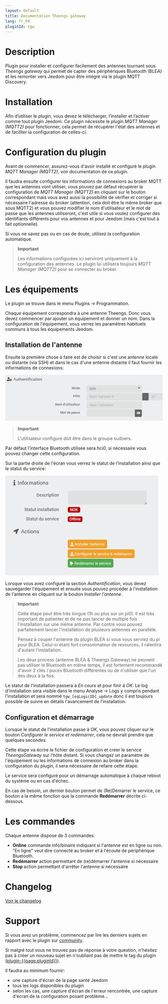 ```yaml
---
layout: default
title: Documentation Theengs gateway
lang: fr_FR
pluginId: tgw
---
```


# Description

Plugin pour installer et configurer facilement des antennes tournant sous *Theengs gateway* qui permet de capter des périphériques Bluetooth (BLEA) et les remonter vers Jeedom pour être intégré via le plugin MQTT Discovery.

# Installation

Afin d’utiliser le plugin, vous devez le télécharger, l’installer et l’activer comme tout plugin Jeedom.
Ce plugin nécessite le plugin *MQTT Manager (MQTT2)* pour fonctionner, cela permet de récupérer l'état des antennes et de faciliter la configuration de celles-ci.

# Configuration du plugin

Avant de commencer, assurez-vous d'avoir installé et configuré le plugin *MQTT Manager (MQTT2)*, voir documentation de ce plugin.

Il faudra ensuite configurer les informations de connexions au broker MQTT que les antennes vont utiliser, vous pouvez par défaut récupérer la configuration de *MQTT Manager (MQTT2)* en cliquant sur le bouton correspondant mais vous avez aussi la possibilité de vérifier et corriger si nécessaire l'adresse du broker (attention, cela doit être le même broker que sous MQTT2) et vous pouvez modifier le nom d'utilisateur et le mot de passe que les antennes utiliseront, c'est utile si vous voulez configurer des identifiants différents pour vos antennes et pour Jeedom (mais c'est tout à fait optionnelle).

Si vous ne savez pas ou en cas de doute, utilisez la configuration automatique.

> **Important**
>
> Les informations configurées ici serviront uniquement à la configuration des antennes. Le plugin lui utilisera toujours *MQTT Manager (MQTT2)* pour se connecter au broker.

# Les équipements

Le plugin se trouve dans le menu Plugins → Programmation.

Chaque équipement correspondra à une antenne Theengs. Donc vous devez commencer par ajouter un équipement et donner un nom.
Dans la configuration de l'équipement, vous verrez les paramètres habituels communs à tous les équipements Jeedom.

## Installation de l'antenne

Ensuite la première chose à faire est de choisir si c'est une antenne locale ou distante (via SSH) et dans le cas d'une antenne distante il faut fournir les informations de connexions:

![auth](../images/auth.png)

> **Important**
>
> L'utilisateur configuré doit être dans le groupe sudoers.

Par défaut l'interface Bluetooth utilisée sera *hci0*, si nécessaire vous pouvez changer cette configuration.

Sur la partie droite de l'écran vous verrez le statut de l'installation ainsi que le statut du service:

![Actions](../images/actions.png)

Lorsque vous avez configuré la section *Authentification*, vous devez sauvegarder l'équipement et ensuite vous pouvez procéder à l'installation de l'antenne en cliquant sur le bouton *Installer l'antenne*.

> **Important**
>
> Cette étape peut être très longue (1h ou plus sur un pi0). Il est très important de patienter et de ne pas lancer de multiple fois l'installation sur une même antenne.
> Par contre vous pouvez parfaitement lancer l'installation de plusieurs antennes en parallèle.
>
> Pensez à couper l'antenne du plugin BLEA si vous vous serviez du pi pour BLEA. Celui-ci étant fort consommateur de resources, il ralentira d'autant l'installation.
>
> Les deux process (antenne BLEA & Theengs Gateway) ne peuvent pas utiliser le Bluetooth en même temps, il est fortement recommandé d'avoir 2 clés / puces Bluetooth différentes ou de n'utiliser que l'un des deux à la fois.

Le statut de l'installation passera à *En cours* et pour finir à *OK*. Le log d'installation sera visible dans le menu Analyse → Logs y compris pendant l'installation et sera nommé `tgw_[eqLogicID]_update` donc il est toujours possible de suivre en détails l'avancement de l'installation.

## Configuration et démarrage

Lorsque le statut de l'installation passe à *OK*, vous pouvez cliquer sur le bouton *Configurer le service et redémarrer*, cela ne devrait prendre que quelques secondes.

Cette étape va écrire le fichier de configuration et créer le service *TheengsGateway* sur l'hôte distant.
Si vous changez un paramètre de l'équipement ou les informations de connexion au broker dans la configuration du plugin, il sera nécessaire de refaire cette étape.

Le service sera configuré pour un démarrage automatique à chaque reboot du système ou en cas d'échec.

En cas de besoin, un dernier bouton permet de (Re)Démarrer le service, ce bouton a la même fonction que la commande **Redémarrer** décrite ci-dessous.

# Les commandes

Chaque antenne dispose de 3 commandes:

- **Online** commande info/binaire indiquant si l'antenne est en ligne ou non. "En ligne" veut dire connecté au broker et à l'écoute de périphérique Bluetooth.
- **Redémarrer** action permettant de (re)démarrer l'antenne si nécessaire
- **Stop** action permettant d'arrêter l'antenne si nécessaire

# Changelog

[Voir le changelog](./changelog)

# Support

Si vous avez un problème, commencez par lire les derniers sujets en rapport avec le plugin sur [community]({{site.forum}}/tags/plugin-{{page.pluginId}}).

Si malgré tout vous ne trouvez pas de réponse à votre question, n'hésitez pas à créer un nouveau sujet en n'oubliant pas de mettre le tag du plugin ([plugin-{{page.pluginId}}]({{site.forum}}/tags/plugin-{{page.pluginId}})).

Il faudra au minimum fournir:

- une capture d'écran de la page santé Jeedom
- tous les logs disponibles du plugin
- selon les cas, une capture d'écran de l'erreur rencontrée, une capture d'écran de la configuration posant problème...
